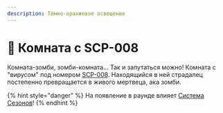 ```yaml
---
description: Тёмно-оранжевое освещение
---
```


# 🧟 Комната с SCP-008

Комната-зомби, зомби-комната... Так и запутаться можно! Комната с "вирусом" под номером [SCP-008](../server-systems/mechanics/scp-008.md). Находящийся в ней страдалец постепенно превращается в живого мертвеца, ака зомби.

{% hint style="danger" %}
На появление в раунде влияет [Система Сезонов](../server-systems/seasons.md)!
{% endhint %}
